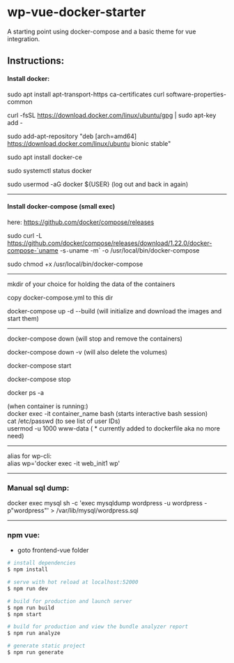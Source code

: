 # wp-vue-docker-starter

A starting point using docker-compose and a basic theme for vue integration.


## Instructions:

#### Install docker:

sudo apt install apt-transport-https ca-certificates curl software-properties-common

curl -fsSL https://download.docker.com/linux/ubuntu/gpg | sudo apt-key add -

sudo add-apt-repository "deb [arch=amd64] https://download.docker.com/linux/ubuntu bionic stable"

sudo apt install docker-ce

sudo systemctl status docker

sudo usermod -aG docker ${USER}
(log out and back in again)

---

#### Install docker-compose (small exec)
here: https://github.com/docker/compose/releases

sudo curl -L https://github.com/docker/compose/releases/download/1.22.0/docker-compose-`uname -s`-`uname -m` -o /usr/local/bin/docker-compose

sudo chmod +x /usr/local/bin/docker-compose

---

mkdir of your choice for holding the data of the containers

copy docker-compose.yml to this dir

docker-compose up -d --build  (will initialize and download the images and start them)

---

docker-compose down (will stop and remove the containers)

docker-compose down -v (will also delete the volumes)

docker-compose start

docker-compose stop

docker ps -a

(when container is running:)<br/>
docker exec -it container_name bash   (starts interactive bash session) <br/>
cat /etc/passwd  (to see list of user IDs)<br/>
usermod -u 1000 www-data  ( * currently added to dockerfile aka no more need)

---

alias for wp-cli:<br/>
alias wp='docker exec -it web_init1 wp'

---

### Manual sql dump:
docker exec mysql sh -c 'exec mysqldump wordpress -u wordpress -p"wordpress"' > /var/lib/mysql/wordpress.sql

---

### npm vue:

* goto frontend-vue folder
``` bash
# install dependencies
$ npm install

# serve with hot reload at localhost:52000
$ npm run dev

# build for production and launch server
$ npm run build
$ npm start

# build for production and view the bundle analyzer report
$ npm run analyze

# generate static project
$ npm run generate
```
